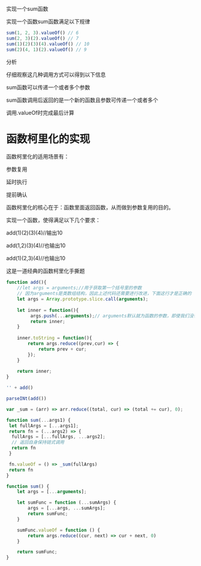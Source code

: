 实现一个sum函数

实现一个函数sum函数满足以下规律

```js
sum(1, 2, 3).valueOf() // 6
sum(2, 3)(2).valueOf() // 7
sum(1)(2)(3)(4).valueOf() // 10
sum(2)(4, 1)(2).valueOf() // 9
```


分析

仔细观察这几种调用方式可以得到以下信息

sum函数可以传递一个或者多个参数

sum函数调用后返回的是一个新的函数且参数可传递一个或者多个

调用.valueOf时完成最后计算

# 函数柯里化的实现

函数柯里化的适用场景有：

参数复用

延时执行

提前确认

函数柯里化的核心在于：函数里面返回函数，从而做到参数复用的目的。

实现一个函数，使得满足以下几个要求：

add(1)(2)(3)(4)//输出10

add(1,2)(3)(4)//也输出10

add(1)(2,3)(4)//也输出10

这是一道经典的函数柯里化手撕题

```js
function add(){
    //let args = arguments;//用于获取第一个括号里的参数
    // 因为arguments是类数组结构，因此上述代码还需要进行改进，下面这行才是正确的
    let args = Array.prototype.slice.call(arguments);
    
    let inner = function(){
         args.push(...arguments);// arguments默认就为函数的参数，即使我们没有列出形参
         return inner;
    }
    
    inner.toString = function(){
        return args.reduce((prev,cur) => {
            return prev + cur;
        });
    }
    
    return inner;
}

'' + add()

parseINt(add())
```

```js
var _sum = (arr) => arr.reduce((total, cur) => (total += cur), 0);

function sum(...args1) {
 let fullArgs = [...args1];
 return fn = (...args2) => {
  fullArgs = [...fullArgs, ...args2];
  // 返回自身保持链式调用
  return fn
 }

 fn.valueOf = () => _sum(fullArgs)
 return fn
}
```

```js
function sum() {
    let args = [...arguments];

    let sumFunc = function (...sumArgs) {
        args = [...args, ...sumArgs];
        return sumFunc;
    }

    sumFunc.valueOf = function () {
        return args.reduce((cur, next) => cur + next, 0)
    }

    return sumFunc;
}
```













